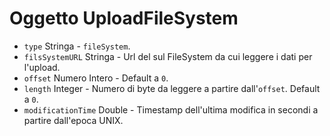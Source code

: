 # Oggetto UploadFileSystem

* `type` Stringa - `fileSystem`.
* `filsSystemURL` Stringa - Url del sul FileSystem da cui leggere i dati per l'upload.
* `offset` Numero Intero - Default a `0`.
* `length` Integer - Numero di byte da leggere a partire dall'`offset`. Default a `0`.
* `modificationTime` Double - Timestamp dell'ultima modifica in secondi a partire dall'epoca UNIX.